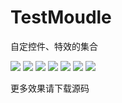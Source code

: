 # TestMoudle
 自定控件、特效的集合
 
 
![](https://raw.githubusercontent.com/wulee510505/TestMoudle/master/app/screenshots/QQ%E5%9B%BE%E7%89%8720170223164737.jpg)
![](https://github.com/wulee510505/TestMoudle/blob/master/app/screenshots/QQ%E5%9B%BE%E7%89%8720170223164751.jpg)
![](https://github.com/wulee510505/TestMoudle/blob/master/app/screenshots/QQ%E5%9B%BE%E7%89%8720170223164757.jpg)
![](https://github.com/wulee510505/TestMoudle/blob/master/app/screenshots/QQ%E5%9B%BE%E7%89%8720170223164804.jpg)
![](https://github.com/wulee510505/TestMoudle/blob/master/app/screenshots/QQ%E5%9B%BE%E7%89%8720170223164813.jpg)
![](https://github.com/wulee510505/TestMoudle/blob/master/app/screenshots/QQ%E5%9B%BE%E7%89%8720170223164820.jpg)
![](https://github.com/wulee510505/TestMoudle/blob/master/app/screenshots/QQ%E5%9B%BE%E7%89%8720170223164834.jpg)

更多效果请下载源码

